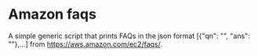 # Amazon faqs

A simple generic script that prints FAQs in the json format [{"qn": "", "ans": ""},...] from https://aws.amazon.com/ec2/faqs/.

